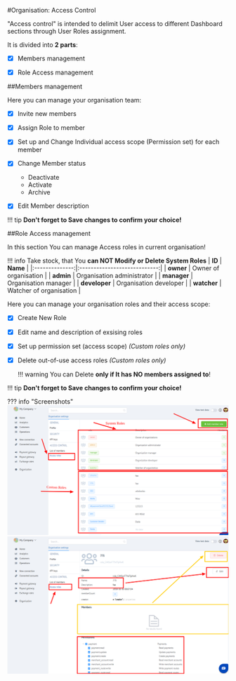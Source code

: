 #Organisation: Access Control

"Access control" is intended to delimit User access to different Dashboard sections  through User Roles assignment.

It is divided into **2 parts**:

- [x] Members management
- [x] Role Access management 


##Members management

Here you can manage your organisation team:

- [x] Invite new members
- [x] Assign Role to member
- [x] Set up and Change Individual access scope (Permission set) for each member
- [x] Change Member status
    - Deactivate
    - Activate
    - Archive
- [x] Edit Member description 


!!! tip
    **Don't forget to Save changes to confirm your choice!**

##Role Access management 

In this section You can manage Access roles in current organisation!

!!! info 
    Take stock, that You **can NOT Modify or Delete  System Roles** 
|    **ID**      |               **Name**       |
|:--------------:|:----------------------------:|
| **owner**      | Owner of organisation        |
| **admin**      | Organisation administrator   |
| **manager**    | Organisation manager         |
| **developer**  | Organisation developer       |
| **watcher**    | Watcher of  organisation     |



Here you can manage your organisation roles and their access scope:

- [x] Create New Role
- [x] Edit name and description of exsising roles
- [x] Set up permission set (access scope) _(Custom roles only)_
- [x] Delete out-of-use access roles _(Custom roles only)_
    
    !!! warning
        You can Delete **only if It has NO members assigned to**!

!!! tip
    **Don't forget to Save changes to confirm your choice!**


??? info "Screenshots"
    [![Security](images/org_access1.png)](images/org_access1.png)
    [![Security](images/org_access2.png)](images/org_access2.png)

